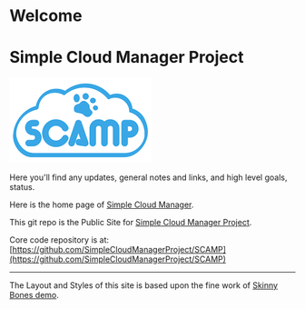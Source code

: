# Welcome
# Simple Cloud Manager Project

![](/images/scamp_logo.png)

Here you'll find any updates, general notes and links, and high level goals, status.

Here is the home page of [Simple Cloud Manager](http://www.Simplecloudmgr.org).

This git repo is the Public Site for [Simple Cloud Manager Project](http://simplecloudmgr.org).

Core code repository is at: [https://github.com/SimpleCloudManagerProject/SCAMP](https://github.com/SimpleCloudManagerProject/SCAMP)

---

The Layout and Styles of this site is based upon the fine work of [Skinny Bones demo](http://mmistakes.github.io/skinny-bones-jekyll/).
